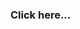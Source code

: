[](https://familypromise.org/what-we-do/programs-services/prevention-and-diversion-programs/)

### Click here...
